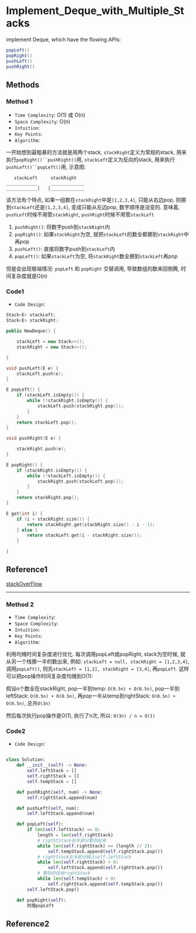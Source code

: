 # Implement_Deque_with_Multiple_Stacks

implement Deque, which have the flowing APIs:

```java
popLeft()
popRight()
pushLeft()
pushRight()
```

## Methods

### Method 1

* `Time Complexity`: O(1) 或 O(n)
* `Space Complexity`: O(n)
* `Intuition`:
* `Key Points`:
* `Algorithm`:

一开始想到最粗暴的方法就是用两个stack, `stackRight`定义为常规的stack, 用来执行`popRight()``pushRight()`用, `stackLeft`定义为反向的stack, 用来执行`pushLeft()``popLeft()`用, 示意图:

```
   stackLeft     stackRight
____________     _____________
____________|   |_____________
```

该方法有个特点, 如果一组数在`stackRight`中是`[1,2,3,4]`, 只能从右边pop, 则挪到`stackLeft`还是`[1,2,3,4]`, 变成只能从左边pop, 数字顺序是没变的. 意味着, `pushLeft`时候不用管`stackRight`, `pushRight`时候不用管`stackLeft`

1. `pushRight()`: 将数字push到`stackRight`内
2. `popRight()`: 如果`stackRight`为空, 就把`stackLeft`的数全都挪到`stackRight`中再pop
3. `pushLeft()`: 直接将数字push到`stackLeft`内
4. `popLeft()`: 如果`stackLeft`为空, 将`stackRight`数全挪到`stackLeft`再pop

但是会出现极端情况: `popLeft` 和 `popRight` 交替调用, 导致数组的数来回倒腾, 时间复杂度就是O(n)

### Code1

* `Code Design`:

```cpp
Stack<E> stackLeft;
Stack<E> stackRight;

public NewDeque() {

    stackLeft = new Stack<>();
    stackRight = new Stack<>();

}

void pushLeft(E e) {
    stackLeft.push(e);
}

E popLeft() {
    if (stackLeft.isEmpty()) {
        while (!stackRight.isEmpty()) {
            stackLeft.push(stackRight.pop());
        }
    }
    return stackLeft.pop();
}

void pushRight(E e) {

    stackRight.push(e);
}

E popRight() {
    if (stackRight.isEmpty()) {
        while (!stackLeft.isEmpty()) {
            stackRight.push(stackLeft.pop());
        }
    }
    return stackRight.pop();
}

E get(int i) {
    if (i < stackRight.size()) {
        return stackRight.get(stackRight.size() - i - 1);
    } else {
        return stackLeft.get(i - stackRight.size());
    }

}
```

## Reference1

[stackOverFlow](https://stackoverflow.com/questions/12337278/how-to-implement-a-dequeue-using-two-stacks#:~:text=enqueue(q%2C%20x)%201,from%20stack2%20and%20return%20it.)

----------------------

### Method 2

* `Time Complexity`:
* `Space Complexity`:
* `Intuition`:
* `Key Points`:
* `Algorithm`:

利用均摊时间复杂度进行优化. 每次调用popLeft或popRight, stack为空时候, 就从另一个栈挪一半的数出来, 例如: `stackLeft = null, stackRight = [1,2,3,4]`, 调用`popLeft()`, 则先`stackLeft = [1,2], stackRight = [3,4]`, 再`popLeft`. 这样可以把pop操作时间复杂度均摊到O(1):

假设n个数全在stackRight, pop一半到temp: `O(0.5n) + O(0.5n)`, pop一半到leftStack: `O(0.5n) + O(0.5n)`, 再pop一半从temp到rightStack: `O(0.5n) + O(0.5n)`, 总共`O(3n)`

然后每次执行pop操作是O(1), 执行了n次, 所以: `O(3n) / n = O(1)`


### Code2

* `Code Design`:

```python

class Solution:
    def __init__(self) -> None:
        self.leftStack = []
        self.rightStack = []
        self.tempStack = []

    def pushRight(self, num) -> None:
        self.rightStack.append(num)

    def pushLeft(self, num):
        self.leftStack.append(num)

    def popLeft(self):
        if len(self.leftStack) == 0:
            length = len(self.rightStack)
            # rigthtStack右半部分暂存起来
            while len(self.rightStack) >= (length // 2):
                self.tempStack.append(self.rightStack.pop())
            # rightStack左半部分移入self.leftStack
            while len(self.rightStack) > 0:
                self.leftStack.append(self.rightStack.pop())
            # 暂存的还给rightStack
            while len(self.tempStack) > 0:
                self.rightStack.append(self.tempStack.pop())
        self.leftStack.pop()

    def popRight(self):
        同理popLeft
```

## Reference2
